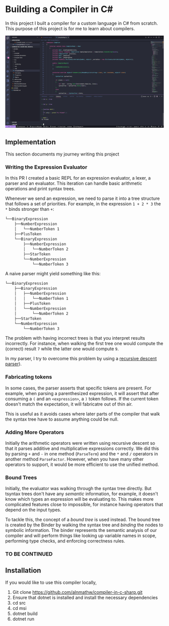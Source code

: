 # Building a Compiler in C#
In this project I built a compiler for a custom language in C# from scratch. This purpose of this project is for me to learn about compilers. 

<img src="public/pictures/compiler.jpg" alt = "demo" />

## Implementation 
This section documents my journey writing this project 
###  Writing the Expression Evaluator 
In this PR I created a basic REPL for an expression evaluator, a lexer, a parser and an evaluator. This iteration can handle basic arithmetic operations and print syntax trees. 

Whenever we send an expression, we need to parse it into a tree structure that follows a set of priorities. 
For example, in the expression `1 + 2 * 3` the `*` binds stronger than `+`:

```
└──BinaryExpression
    ├──NumberExpression
    │   └──NumberToken 1
    ├──PlusToken
    └──BinaryExpression
        ├──NumberExpression
        │   └──NumberToken 2
        ├──StarToken
        └──NumberExpression
            └──NumberToken 3
```

A naive parser might yield something like this:

```
└──BinaryExpression
    ├──BinaryExpression
    │   ├──NumberExpression
    │   │   └──NumberToken 1
    │   ├──PlusToken
    │   └──NumberExpression
    │       └──NumberToken 2
    ├──StarToken
    └──NumberExpression
        └──NumberToken 3
```

The problem with having incorrect trees is that you interpret results
incorrectly. For instance, when walking the first tree one would compute the
(correct) result `7` while the latter one would compute `9`.

In my parser, I try to overcome this problem by using a [recursive descent parser][rdp]).

[rdp]: https://en.wikipedia.org/wiki/Recursive_descent_parser
### Fabricating tokens

In some cases, the parser asserts that specific tokens are present. For example,
when parsing a parenthesized expression, it will assert that after consuming a
`(` and an `<expression>`, a `)` token follows. If the current token doesn't match
the expectation, it will fabricatre out of thin air.

This is useful as it avoids cases where later parts of the compiler that walk
the syntax tree have to assume anything could be null.

### Adding More Operators 
Initially the arithmetic operators were written using recursive descent so that it parses additive and multiplicative expressions
correctly. We did this by parsing `+` and `-` in one method (`ParseTerm`) and
the `*` and `/` operators in another method `ParseFactor`. However, when you have many other operators to support, it would be more efficient to use the unified method.

### Bound Trees 
Initially, the evaluator was walking through the syntax tree directly. But tsyntax trees don't have any *semantic* information, for example, it doesn't know which types an expression will be evaluating to. This makes more complicated features close to impossible, for instance having operators that depend on the input types.

To tackle this, the concept of a *bound tree* is used instead. The bound tree
is created by the Binder by walking the syntax tree and *binding* the
nodes to symbolic information. The binder represents the semantic analysis of
our compiler and will perform things like looking up variable names in scope,
performing type checks, and enforcing correctness rules.

### TO BE CONTINUED 

## Installation 
If you would like to use this compiler locally,
1) Git clone https://github.com/alnmathw/compiler-in-c-sharp.git
2) Ensure that dotnet is installed and install the necessary dependencies 
3) cd src
4) cd msi 
5) dotnet build 
6) dotnet run
